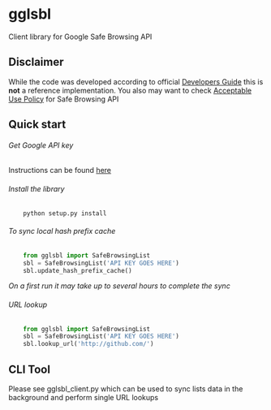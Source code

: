 gglsbl
======

Client library for Google Safe Browsing API

Disclaimer
----------
While the code was developed according to official
[Developers Guide](https://developers.google.com/safe-browsing/developers_guide_v3)
this is **not** a reference implementation. You also may want to check
[Acceptable Use Policy](https://developers.google.com/safe-browsing/developers_guide_v3#AcceptableUsage)
for Safe Browsing API

Quick start
-----------

###### Get Google API key
Instructions can be found [here](https://developers.google.com/safe-browsing/lookup_guide#GettingStarted)

###### Install the library

```
    python setup.py install
```

###### To sync local hash prefix cache

```python
    from gglsbl import SafeBrowsingList
    sbl = SafeBrowsingList('API KEY GOES HERE')
    sbl.update_hash_prefix_cache()
```

*On a first run it may take up to several hours to complete the sync*

###### URL lookup

```python
    from gglsbl import SafeBrowsingList
    sbl = SafeBrowsingList('API KEY GOES HERE')
    sbl.lookup_url('http://github.com/')
```

CLI Tool
--------
Please see gglsbl_client.py which can be used to sync lists data in the background
and perform single URL lookups
